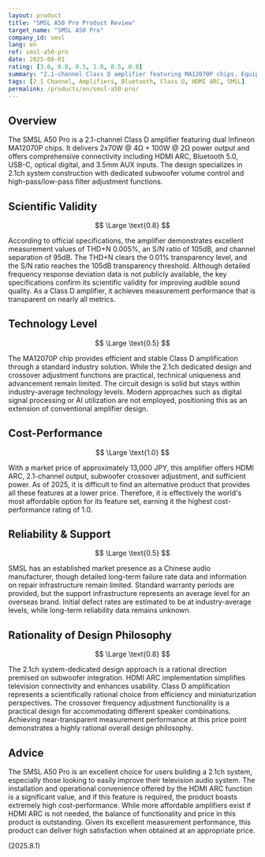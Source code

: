 ```yaml
---
layout: product
title: "SMSL A50 Pro Product Review"
target_name: "SMSL A50 Pro"
company_id: smsl
lang: en
ref: smsl-a50-pro
date: 2025-08-01
rating: [3.6, 0.8, 0.5, 1.0, 0.5, 0.8]
summary: "2.1-channel Class D amplifier featuring MA12070P chips. Equipped with HDMI ARC, it delivers excellent measurement performance and outstanding cost-performance."
tags: [2.1 Channel, Amplifiers, Bluetooth, Class D, HDMI ARC, SMSL]
permalink: /products/en/smsl-a50-pro/
---
```

## Overview

The SMSL A50 Pro is a 2.1-channel Class D amplifier featuring dual Infineon MA12070P chips. It delivers 2x70W @ 4Ω + 100W @ 2Ω power output and offers comprehensive connectivity including HDMI ARC, Bluetooth 5.0, USB-C, optical digital, and 3.5mm AUX inputs. The design specializes in 2.1ch system construction with dedicated subwoofer volume control and high-pass/low-pass filter adjustment functions.

## Scientific Validity

$$ \Large \text{0.8} $$

According to official specifications, the amplifier demonstrates excellent measurement values of THD+N 0.005%, an S/N ratio of 105dB, and channel separation of 95dB. The THD+N clears the 0.01% transparency level, and the S/N ratio reaches the 105dB transparency threshold. Although detailed frequency response deviation data is not publicly available, the key specifications confirm its scientific validity for improving audible sound quality. As a Class D amplifier, it achieves measurement performance that is transparent on nearly all metrics.

## Technology Level

$$ \Large \text{0.5} $$

The MA12070P chip provides efficient and stable Class D amplification through a standard industry solution. While the 2.1ch dedicated design and crossover adjustment functions are practical, technical uniqueness and advancement remain limited. The circuit design is solid but stays within industry-average technology levels. Modern approaches such as digital signal processing or AI utilization are not employed, positioning this as an extension of conventional amplifier design.

## Cost-Performance

$$ \Large \text{1.0} $$

With a market price of approximately 13,000 JPY, this amplifier offers HDMI ARC, 2.1-channel output, subwoofer crossover adjustment, and sufficient power. As of 2025, it is difficult to find an alternative product that provides all these features at a lower price. Therefore, it is effectively the world's most affordable option for its feature set, earning it the highest cost-performance rating of 1.0.

## Reliability & Support

$$ \Large \text{0.5} $$

SMSL has an established market presence as a Chinese audio manufacturer, though detailed long-term failure rate data and information on repair infrastructure remain limited. Standard warranty periods are provided, but the support infrastructure represents an average level for an overseas brand. Initial defect rates are estimated to be at industry-average levels, while long-term reliability data remains unknown.

## Rationality of Design Philosophy

$$ \Large \text{0.8} $$

The 2.1ch system-dedicated design approach is a rational direction premised on subwoofer integration. HDMI ARC implementation simplifies television connectivity and enhances usability. Class D amplification represents a scientifically rational choice from efficiency and miniaturization perspectives. The crossover frequency adjustment functionality is a practical design for accommodating different speaker combinations. Achieving near-transparent measurement performance at this price point demonstrates a highly rational overall design philosophy.

## Advice

The SMSL A50 Pro is an excellent choice for users building a 2.1ch system, especially those looking to easily improve their television audio system. The installation and operational convenience offered by the HDMI ARC function is a significant value, and if this feature is required, the product boasts extremely high cost-performance. While more affordable amplifiers exist if HDMI ARC is not needed, the balance of functionality and price in this product is outstanding. Given its excellent measurement performance, this product can deliver high satisfaction when obtained at an appropriate price.

(2025.8.1)
